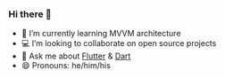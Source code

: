 ### Hi there 👋

- 🌱 I’m currently learning MVVM architecture
- :computer: I’m looking to collaborate on open source projects
- 💬 Ask me about [Flutter](https://flutter.dev/) & [Dart](https://dart.dev/)
- 😄 Pronouns: he/him/his
<!--
**khakestari/khakestari** is a ✨ _special_ ✨ repository because its `README.md` (this file) appears on your GitHub profile.
![Anurag's GitHub stats](https://github-readme-stats.vercel.app/api?username=khakestari&show_icons=true&theme=prussian)
Here are some ideas to get you started:

- 🔭 I’m currently working on ...

- 👯 I’m looking to collaborate on open source projects
- 🤔 I’m looking for help with ...


- ⚡ Fun fact: ...
-->
